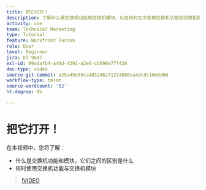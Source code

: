 ```yaml
---
title: 把它打开！
description: 了解什么是交换机功能和交换机模块，以及何时在中使用交换机功能和交换机模块 [!DNL Adobe Workfront Fusion].
activity: use
team: Technical Marketing
type: Tutorial
feature: Workfront Fusion
role: User
level: Beginner
jira: KT-9047
exl-id: 99adafb4-a40d-4392-a2e6-cb698e77f436
doc-type: video
source-git-commit: a25a49e59ca483246271214886ea4dc9c10e8d66
workflow-type: tm+mt
source-wordcount: '52'
ht-degree: 0%

---
```


# 把它打开！

在本视频中，您将了解：

* 什么是交换机功能和模块，它们之间的区别是什么
* 何时使用交换机功能与交换机模块

>[!VIDEO](https://video.tv.adobe.com/v/335288/?quality=12&learn=on)

